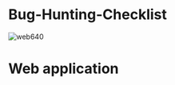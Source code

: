 # Bug-Hunting-Checklist
![web640](https://user-images.githubusercontent.com/59237881/225519816-500cc827-2c7f-42a4-b772-552eb1e6e11e.jpg)
# Web application 
